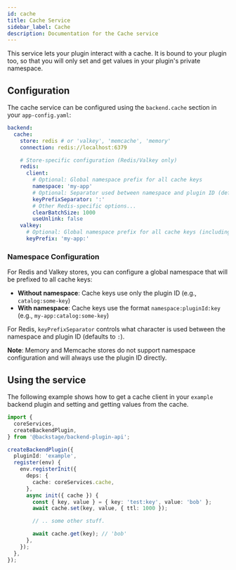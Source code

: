 ```yaml
---
id: cache
title: Cache Service
sidebar_label: Cache
description: Documentation for the Cache service
---
```


This service lets your plugin interact with a cache. It is bound to your plugin too, so that you will only set and get values in your plugin's private namespace.

## Configuration

The cache service can be configured using the `backend.cache` section in your `app-config.yaml`:

```yaml
backend:
  cache:
    store: redis # or 'valkey', 'memcache', 'memory'
    connection: redis://localhost:6379

    # Store-specific configuration (Redis/Valkey only)
    redis:
      client:
        # Optional: Global namespace prefix for all cache keys
        namespace: 'my-app'
        # Optional: Separator used between namespace and plugin ID (default: ':')
        keyPrefixSeparator: ':'
        # Other Redis-specific options...
        clearBatchSize: 1000
        useUnlink: false
    valkey:
      # Optional: Global namespace prefix for all cache keys (including separator used between namespace and plugin ID)
      keyPrefix: 'my-app:'
```

### Namespace Configuration

For Redis and Valkey stores, you can configure a global namespace that will be prefixed to all cache keys:

- **Without namespace**: Cache keys use only the plugin ID (e.g., `catalog:some-key`)
- **With namespace**: Cache keys use the format `namespace:pluginId:key` (e.g., `my-app:catalog:some-key`)

For Redis, `keyPrefixSeparator` controls what character is used between the namespace and plugin ID (defaults to `:`).

**Note**: Memory and Memcache stores do not support namespace configuration and will always use the plugin ID directly.

## Using the service

The following example shows how to get a cache client in your `example` backend plugin and setting and getting values from the cache.

```ts
import {
  coreServices,
  createBackendPlugin,
} from '@backstage/backend-plugin-api';

createBackendPlugin({
  pluginId: 'example',
  register(env) {
    env.registerInit({
      deps: {
        cache: coreServices.cache,
      },
      async init({ cache }) {
        const { key, value } = { key: 'test:key', value: 'bob' };
        await cache.set(key, value, { ttl: 1000 });

        // .. some other stuff.

        await cache.get(key); // 'bob'
      },
    });
  },
});
```
